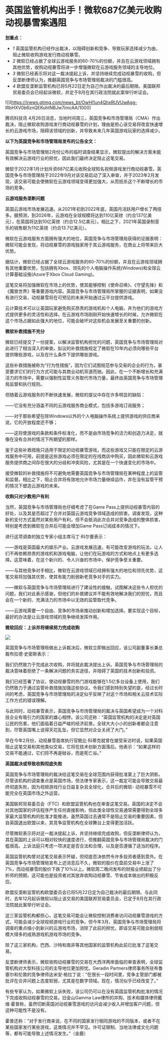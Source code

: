# 英国监管机构出手！微软687亿美元收购动视暴雪案遇阻

**划重点：**

  * _1_ 英国监管机构已经作出裁决，以阻碍创新和竞争、导致玩家选择减少为由，阻止微软收购游戏发行商动视暴雪。
  * _2_ 微软已经占据了全球云游戏服务的60-70%的份额，并且在云游戏领域拥有其他优势，收购动视暴雪将进一步增强微软在云游戏服务领域的主导地位。
  * _3_ 微软已经表示将对这一裁决提起上诉，并坚持继续完成动视暴雪的收购，但反垄断律师认为，推翻英国竞争与市场管理局裁决的门槛很高。
  * _4_ 欧盟反垄断监管机构已将5月22日定为自己作出裁决的最后期限。美国联邦贸易委员会已经起诉微软，并定于8月在其行政法院就此案举行听证会。

![](https://inews.gtimg.com/news_bt/OwHl1un4QhxRUVUwAgg-
lRbHXV0b6znQEKuhtNBJw7imcAA/1000)

腾讯科技讯
4月26日消息，当地时间周三，英国竞争和市场管理局（CMA）作出裁决，阻止微软收购游戏发行商动视暴雪的计划，理由是担心该交易将改变快速增长的云游戏市场，阻碍该领域的创新，并导致未来几年英国游戏玩家的选择减少。

**以下为英国竞争和市场管理局发布的公告全文：**

英国竞争与市场管理局2月份公布的临时调查结果显示，微软提出的解决方案未能有效解决云游戏行业的担忧，因此我们最终决定阻止这笔交易。

微软于2022年1月计划斥资687亿美元收购全球知名视频游戏发行商动视暴雪。英国竞争与市场管理局于2022年9月对该交易启动了深入审查，并于2023年2月发现，该交易可能会使微软在云游戏领域变得更加强大，从而扼杀这个不断增长的市场的竞争。

**云游戏服务垄断问题**

英国云游戏市场发展迅速。从2021年初到2022年底，英国月活跃用户增长了两倍多。据预测，到2026年，云游戏在全球规模将达到110亿英镑（约合137亿美元），在英国将达到10亿英镑（约合12.5亿美元）。相比之下，2021年英国录制音乐的销售额为11亿英镑（约合13.7亿美元）。

微软在云游戏服务方面拥有强大的地位，英国竞争与市场管理局获得的证据表明：微软可能会发现，将动视暴雪的游戏独家用于其云游戏服务，在商业上将带来巨大优势。

据估计，微软已经占据了全球云游戏服务的60-70%的份额，并且在云游戏领域拥有其他重要优势，包括拥有Xbox、领先的个人电脑操作系统(Windows)和全球云计算基础设施(Azure于Xbox
Cloud Gaming)。

这笔交易将加强微软在市场上的优势，使其能够控制《使命召唤》、《守望先锋》和《魔兽世界》等重要游戏内容。英国竞争与市场管理局所掌握的证据表明，如果没有进行交易，动视暴雪将在可预见的未来开始通过云平台提供游戏。

云计算技术可以让英国玩家避免购买昂贵的游戏机和个人电脑，并为他们的游戏方式提供更多的灵活性和选择。在云游戏市场刚刚开始快速增长的时候，允许微软在这个市场占据如此强大的地位，可能会破坏对这些机会发展至关重要的创新。

**微软补救措施不充分**

微软已经提交了一份提案，以解决监管机构担忧的问题，英国竞争与市场管理局对此进行了相当深入的审查。拟议的补救措施规定了微软在10年内必须向哪些平台提供哪些游戏，以及在什么条件下提供哪些游戏。

这些补救措施被称为“行为性措施”，因为它们试图规范参与交易的企业的行为，甚至要求它们的行为方式可能与其商业动机背道而驰。因此，在一个不断增长和充满活力的市场中，需要以强制性监管义务取代市场力量，最终由英国竞争与市场管理局监督和执行规则。

但随着云游戏服务的不断快速发展，微软的提议中存在许多明显的缺陷：

——它没有充分涵盖不同的云游戏服务商业模式，包括多游戏订阅服务；

——对于那些希望在除Windows以外的个人电脑操作系统上提供游戏的供应商来说，它的开放程度还不够；

——这将使游戏的条款和条件标准化，而不是由市场竞争的活力和创造力决定，就像在没有合并的情况下所期望的那样。

鉴于这些补救措施只适用于限定的动视暴雪游戏，而这些游戏又只能在限定的云游戏服务中可用，前提是这些游戏必须在限定的在线商店中购买，因此微软和云游戏服务提供商之间存在很大的分歧和冲突风险，尤其是在一个快速变化的市场中。

接受微软的补救措施将不可避免地需要英国竞争与市场管理局在某种程度上的监管和监督。相比之下，阻止合并将有效地允许市场力量继续运作，并在没有监管干预的情况下塑造云游戏的未来。

**收购只对少数用户有利**

当然，英国竞争与市场管理局也仔细考虑了在Game
Pass上提供动视暴雪内容的好处，以及其是否超过了合并对英国云游戏竞争领域造成的损害。调查发现，这种新的支付方式虽然对某些用户有利，但不会抵消此次合并对竞争造成的整体损害，特别是考虑到微软在合并后可能会增加Game
Pass订阅成本的情况下。

进行这项调查的独立专家小组主席马丁·科尔曼表示：

——游戏是英国最大的娱乐产业。云游戏发展迅速，有可能改变游戏的玩法，让人们不再依赖昂贵的游戏机和游戏电脑，让他们在玩游戏的方式和地点上有更多选择。这意味着，在这个新兴的、令人兴奋的市场中，保护竞争至关重要。

——与其他竞争对手相比，微软在云游戏领域已经拥有强大的地位和领先优势，这笔交易将加强其优势，使其有能力削弱新老竞争对手的实力。

——微软与英国竞争与市场管理局进行了建设性的接触，试图解决这些令人担忧的问题，我们对此表示感谢，但他们的补救建议并不能有效地解决我们的担忧，而且会在一个新的、充满活力的市场中以无效的监管取代竞争。

——云游戏需要一个自由、竞争的市场来推动创新和增加选择。要实现这个目标，最好的办法是让云游戏领域的竞争继续发挥作用。

**微软回应：上诉并将继续努力完成收购**

![](https://inews.gtimg.com/news_bt/OuVk44eT62V7vnZm9qpXcyYJ7Boatwhda0IqSOQIILvP8AA/1000)

英国竞争与市场管理局做出上诉裁决后，微软立即做出回应，该公司副董事长兼总裁布拉德·史密斯表示：

我们仍然致力于完成此次收购，并将就此裁决提出上诉。英国竞争与市场管理局的裁决意味着拒绝了一条解决问题的务实途径，并阻碍了英国的技术创新和投资。

我们已经签署了协议，使动视暴雪的热门游戏能够在1.5亿多台设备上使用，我们仍然致力于通过监管补救措施加强这些协议。令我们感到特别失望的是，经过长时间的考虑，英国竞争与市场管理局的决定似乎反映了对这个市场和相关云技术实际工作方式的错误理解。

与此同时，动视暴雪表示，英国竞争与市场管理局的裁决与英国希望成为一个对科技企业有吸引力的国家的雄心相悖。该公司还称：“英国监管机构的决定是对英国公民的伤害，他们面临着日益严峻的经济前景。全球大大小小的创新者都会注意到，尽管英国嘴上说得天花乱坠，但它显然对企业关闭了大门。”

早在今年2月份，动视暴雪首席执行官鲍比·科蒂克就曾在接受采访时说，如果英国阻止这笔交易和其他类似交易，它将在技术创新方面落后。他表示：“如果这样的交易不能通过，它们将不再是硅谷，而是死亡谷。”

**英国裁决或导致收购彻底失败**

英国竞争与市场管理局的裁决给这笔交易在全球范围内获得批准蒙上了巨大阴影。尽管该机构的调查重点是英国市场，但法律专家表示，这一裁定可能会导致交易最终彻底失败，因为视频游戏行业日益复杂且全球化，合并后的微软-
动视暴雪不可能完全在英国市场之外运营。

美国联邦贸易委员会（FTC）和欧盟监管机构也在审查这笔交易。英国的决定不会对其他国家的评估程序产生任何直接影响，但此类全球性交易通常需要得到全球多家最大监管机构的批准才能推进。虽然英国过去通常不是阻止交易的重要因素，但自英国退出欧盟以来，其竞争监管机构在全球舞台上变得更加活跃。

尽管微软表示将对这一裁决提起上诉，并坚持继续完成收购，但反垄断律师认为，其在英国的上诉可以相对较快的速度进行，但推翻英国竞争与市场管理局裁决的门槛很高。上诉法庭只考虑一项决定是否合法和合理，以及是否遵循了适当的程序。

英国监管机构曾对这笔交易表示怀疑，但彻底否决依然令许多投资者感到意外。在英国竞争与市场管理局宣布上述消息后不久，微软的股价在盘前交易中上涨了7%，而动视暴雪的股价下跌了10%以上。微软周二晚间发布的财报业绩超出了分析师的预期，这可能也是投资者对其放弃收购动视暴雪、节省成本做出的积极反应。

欧盟反垄断监管机构欧盟委员会已将5月22日定为自己裁决的最后期限。与此同时，去年12月起诉微软以阻止该交易的美国联邦贸易委员会，已定于8月在其行政法院就此案举行听证会。

这三家监管机构都担心，这笔交易可能会让微软控制消费者访问动视暴雪游戏的方式，可能会减少全球视频游戏行业的竞争。但今年3月，英国竞争与市场管理局将调查的重点缩小到新兴的云游戏市场，消除了此前的担忧，即该交易可能会削弱规模大得多的成熟游戏机游戏市场的竞争。

除了这三家机构，巴西、沙特和南非等其他国家的监管机构此前已批准了这笔交易。

反垄断律师表示，微软收购动视暴雪的交易在大西洋两岸面临的审查表明，全球监管机构对大型科技公司的主导地位更加担忧。Geradin
Partners律师事务所驻布鲁塞尔和伦敦的竞争律师达米安·格拉丁说：“在很长一段时间里，竞争主管部门都被批评在合并问题上态度软弱，尤其是在数字领域。现在，情况似乎已经改变了。”

有些专家认为，如果微软上诉失败，该公司仍可以在没有英国监管机构批准的情况下完成收购动视暴雪的交易。旧金山Gamma
Law律所的并购、技术和媒体律师戴维·霍普称，虽然切断英国对动视暴雪游戏的访问会减少收入并增加客户问题，但这种可能性不是没有。

霍普还称：“对于发行商来说，在不同的国家发行相同游戏的不同版本，或者不在某些国家发行某些游戏，这类情况并不罕见。许可证限制、当地法律或文化问题等，都有可能导致上述情况发生。”（金鹿）

